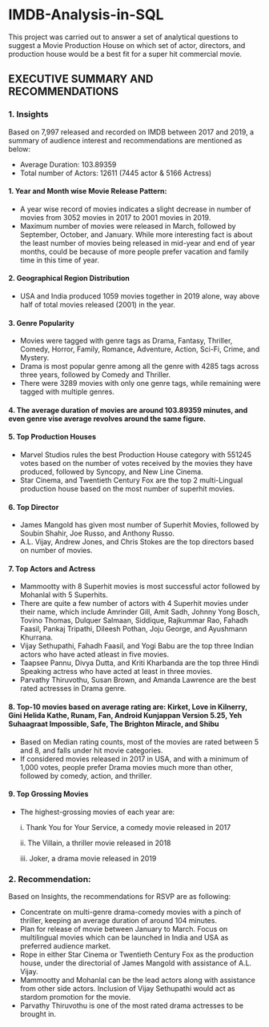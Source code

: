 # IMDB-Analysis-in-SQL

This project was carried out to answer a set of analytical questions to suggest a Movie Production House on which set of actor, directors, and production house would be a best fit for a super hit commercial movie.

## EXECUTIVE SUMMARY AND RECOMMENDATIONS
### 1.	Insights

Based on 7,997 released and recorded on IMDB between 2017 and 2019, a summary of audience interest and recommendations are mentioned as below:

  * Average Duration: 103.89359
  * Total number of Actors: 12611 (7445 actor & 5166 Actress)


#### 1.	Year and Month wise Movie Release Pattern:
  * A year wise record of movies indicates a slight decrease in number of movies from 3052 movies in 2017 to 2001 movies in 2019.
  * Maximum number of movies were released in March, followed by September, October, and January. While more interesting fact is about the least number of movies being released in mid-year and end of year months, could be because of more people prefer vacation and family time in this time of year.

#### 2.	Geographical Region Distribution
  * USA and India produced 1059 movies together in 2019 alone, way above half of total movies released (2001) in the year.

#### 3.	Genre Popularity
  * Movies were tagged with genre tags as Drama, Fantasy, Thriller, Comedy, Horror, Family, Romance, Adventure, Action, Sci-Fi, Crime, and Mystery.
  * Drama is most popular genre among all the genre with 4285 tags across three years, followed by Comedy and Thriller.
  * There were 3289 movies with only one genre tags, while remaining were tagged with multiple genres.

#### 4.	The average duration of movies are around 103.89359 minutes, and even genre vise average revolves around the same figure.

#### 5.	Top Production Houses
  * Marvel Studios rules the best Production House category with 551245 votes based on the number of votes received by the movies they have produced, followed by Syncopy, and New Line Cinema.
  * Star Cinema, and Twentieth Century Fox are the top 2 multi-Lingual production house based on the most number of superhit movies.

#### 6.	Top Director
  * James Mangold has given most number of Superhit Movies, followed by Soubin Shahir, Joe Russo, and Anthony Russo.
  * A.L. Vijay, Andrew Jones, and Chris Stokes are the top directors based on number of movies.

#### 7.	Top Actors and Actress
  * Mammootty with 8 Superhit movies is most successful actor followed by Mohanlal with 5 Superhits.
  * There are quite a few number of actors with 4 Superhit movies under their name, which include Amrinder Gill, Amit Sadh, Johnny Yong Bosch, Tovino Thomas, Dulquer Salmaan, Siddique, Rajkummar Rao, Fahadh Faasil, Pankaj Tripathi, Dileesh Pothan, Joju George, and Ayushmann Khurrana.
  * Vijay Sethupathi, Fahadh Faasil, and Yogi Babu are the top three Indian actors who have acted atleast in five movies.
  * Taapsee Pannu, Divya Dutta, and Kriti Kharbanda are the top three Hindi Speaking actress who have acted at least in three movies.
  * Parvathy Thiruvothu, Susan Brown, and Amanda Lawrence are the best rated actresses in Drama genre. 

#### 8.	Top-10 movies based on average rating are: Kirket, Love in Kilnerry, Gini Helida Kathe, Runam, Fan, Android Kunjappan Version 5.25,	Yeh Suhaagraat Impossible, Safe, The Brighton Miracle, and	Shibu
  * Based on Median rating counts, most of the movies are rated between 5 and 8, and falls under hit movie categories.
  * If considered movies released in 2017 in USA, and with a minimum of 1,000 votes, people prefer Drama movies much more than other, followed by comedy, action, and thriller.
#### 9.	Top Grossing Movies
  * The highest-grossing movies of each year are:

     i.	Thank You for Your Service, a comedy movie released in 2017

     ii.	The Villain, a thriller movie released in 2018

     iii.	Joker, a drama movie released in 2019

### 2.	Recommendation:
Based on Insights, the recommendations for RSVP are as following:
  *	Concentrate on multi-genre drama-comedy movies with a pinch of thriller, keeping an average duration of around 104 minutes.
  *	Plan for release of movie between January to March. Focus on multilingual movies which can be launched in India and USA as preferred audience market.
  *	Rope in either Star Cinema or Twentieth Century Fox as the production house, under the directorial of James Mangold with assistance of A.L. Vijay.
  *	Mammootty and Mohanlal can be the lead actors along with assistance from other side actors. Inclusion of Vijay Sethupathi would act as stardom promotion for the movie.
  *	Parvathy Thiruvothu is one of the most rated drama actresses to be brought in.
